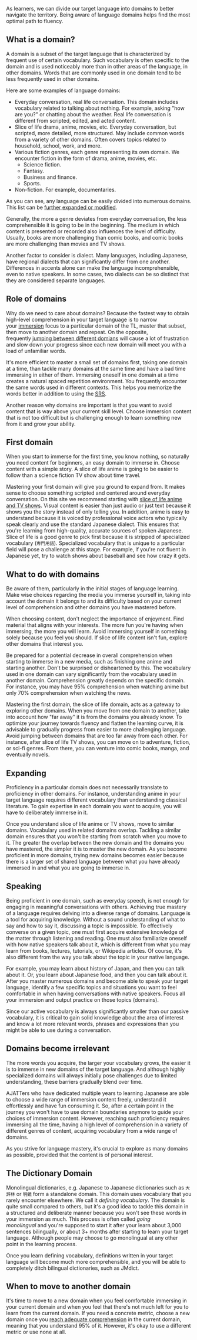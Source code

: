 As learners, we can divide our target language into domains to better navigate the territory. Being aware of language domains helps find the most optimal path to fluency.



## What is a domain?

A domain is a subset of the target language that is characterized by frequent use of certain vocabulary. Such vocabulary is often specific to the domain and is used noticeably more than in other areas of the language, in other domains. Words that are commonly used in one domain tend to be less frequently used in other domains.

Here are some examples of language domains:

-   Everyday conversation, real life conversation. This domain includes vocabulary related to talking about nothing. For example, asking "how are you?" or chatting about the weather. Real life conversation is different from scripted, edited, and acted content.
-   Slice of life drama, anime, movies, etc. Everyday conversation, but scripted, more detailed, more structured. May include common words from a variety of other domains. Often covers topics related to household, school, work, and more.
-   Various fiction genres, each genre representing its own domain. We encounter fiction in the form of drama, anime, movies, etc.
    -   Science fiction.
    -   Fantasy.
    -   Business and finance.
    -   Sports.
-   Non-fiction. For example, documentaries.

As you can see, any language can be easily divided into numerous domains. This list can be [further expanded or modified](https://tatsumoto.neocities.org/blog/how-broad-or-narrow-is-a-domain-of-language.html).

Generally, the more a genre deviates from everyday conversation, the less comprehensible it is going to be in the beginning. The medium in which content is presented or recorded also influences the level of difficulty. Usually, books are more challenging than comic books, and comic books are more challenging than movies and TV shows.

Another factor to consider is dialect. Many languages, including Japanese, have regional dialects that can significantly differ from one another. Differences in accents alone can make the language incomprehensible, even to native speakers. In some cases, two dialects can be so distinct that they are considered separate languages.

## Role of domains

Why do we need to care about domains? Because the fastest way to obtain high-level comprehension in your target language is to narrow your [immersion](https://tatsumoto.neocities.org/blog/whats-immersion.html) focus to a particular domain of the TL, master that subset, then move to another domain and repeat. On the opposite, frequently [jumping between different domians](https://tatsumoto.neocities.org/blog/is-it-more-efficient-to-stick-to-one-domain.html) will cause a lot of frustration and slow down your progress since each new domain will meet you with a load of unfamiliar words.

It's more efficient to master a small set of domains first, taking one domain at a time, than tackle many domains at the same time and have a bad time immersing in either of them. Immersing oneself in one domain at a time creates a natural spaced repetition environment. You frequently encounter the same words used in different contexts. This helps you memorize the words better in addition to using the [SRS](https://tatsumoto.neocities.org/blog/spaced-repetition.html).

Another reason why domains are important is that you want to avoid content that is way above your current skill level. Choose immersion content that is not too difficult but is challenging enough to learn something new from it and grow your ability.

## First domain

When you start to immerse for the first time, you know nothing, so naturally you need content for beginners, an easy domain to immerse in. Choose content with a simple story. A slice of life anime is going to be easier to follow than a science fiction TV show about time travel.

Mastering your first domain will give you ground to expand from. It makes sense to choose something scripted and centered around everyday conversation. On this site we recommend starting with [slice of life anime and TV shows](https://tatsumoto.neocities.org/blog/what-good-things-are-there-to-watch-for-a-complete-beginner.html). Visual content is easier than just audio or just text because it shows you the story instead of only telling you. In addition, anime is easy to understand because it is voiced by professional voice actors who typically speak clearly and use the standard Japanese dialect. This ensures that you're learning from high-quality, accurate sources of spoken Japanese. Slice of life is a good genre to pick first because it is stripped of specialized vocabulary (`専門用語`). Specialized vocabulary that is unique to a particular field will pose a challenge at this stage. For example, if you're not fluent in Japanese yet, try to watch shows about baseball and see how crazy it gets.

## What to do with domains

Be aware of them, particularly in the initial stages of language learning. Make wise choices regarding the media you immerse yourself in, taking into account the domain it belongs to and its difficulty based on your current level of comprehension and other domains you have mastered before.

When choosing content, don't neglect the importance of enjoyment. Find material that aligns with your interests. The more fun you're having when immersing, the more you will learn. Avoid immersing yourself in something solely because you feel you should. If slice of life content isn't fun, explore other domains that interest you.

Be prepared for a potential decrease in overall comprehension when starting to immerse in a new media, such as finishing one anime and starting another. Don't be surprised or disheartened by this. The vocabulary used in one domain can vary significantly from the vocabulary used in another domain. Comprehension greatly depends on the specific domain. For instance, you may have 95% comprehension when watching anime but only 70% comprehension when watching the news.

Mastering the first domain, the slice of life domain, acts as a gateway to exploring other domains. When you move from one domain to another, take into account how "far away" it is from the domains you already know. To optimize your journey towards fluency and flatten the learning curve, it is advisable to gradually progress from easier to more challenging language. Avoid jumping between domains that are too far away from each other. For instance, after slice of life TV shows, you can move on to adventure, fiction, or sci-fi genres. From there, you can venture into comic books, manga, and eventually novels.

## Expanding

Proficiency in a particular domain does not necessarily translate to proficiency in other domains. For instance, understanding anime in your target language requires different vocabulary than understanding classical literature. To gain expertise in each domain you want to acquire, you will have to deliberately immerse in it.

Once you understand slice of life anime or TV shows, move to similar domains. Vocabulary used in related domains overlap. Tackling a similar domain ensures that you won't be starting from scratch when you move to it. The greater the overlap between the new domain and the domains you have mastered, the simpler it is to master the new domain. As you become proficient in more domains, trying new domains becomes easier because there is a larger set of shared language between what you have already immersed in and what you are going to immerse in.

## Speaking

Being proficient in one domain, such as everyday speech, is not enough for engaging in meaningful conversations with others. Achieving true mastery of a language requires delving into a diverse range of domains. Language is a tool for acquiring knowledge. Without a sound understanding of what to say and how to say it, discussing a topic is impossible. To effectively converse on a given topic, one must first acquire extensive knowledge of the matter through listening and reading. One must also familiarize oneself with how native speakers talk about it, which is different from what you may learn from books, lectures, tutorials, or Wikipedia articles. Of course, it's also different from the way you talk about the topic in your native language.

For example, you may learn about history of Japan, and then you can talk about it. Or, you learn about Japanese food, and then you can talk about it. After you master numerous domains and become able to speak your target language, identify a few specific topics and situations you want to feel comfortable in when having conversations with native speakers. Focus all your immersion and output practice on those topics (domains).

Since our active vocabulary is always significantly smaller than our passive vocabulary, it is critical to gain solid knowledge about the area of interest and know a lot more relevant words, phrases and expressions than you might be able to use during a conversation.

## Domains become irrelevant

The more words you acquire, the larger your vocabulary grows, the easier it is to immerse in new domains of the target language. And although highly specialized domains will always initially pose challenges due to limited understanding, these barriers gradually blend over time.

AJATTers who have dedicated multiple years to learning Japanese are able to choose a wide range of immersion content freely, understand it effortlessly and have fun consuming it. So, after a certain point in the journey you won't have to use domain boundaries anymore to guide your choices of immersion content. However, reaching such proficiency requires immersing all the time, having a high level of comprehension in a variety of different genres of content, acquiring vocabulary from a wide range of domains.

As you strive for language mastery, it's crucial to explore as many domains as possible, provided that the content is of personal interest.

## The Dictionary Domain

Monolingual dictionaries, e.g. Japanese to Japanese dictionaries such as `大辞林` or `明鏡` form a standalone domain. This domain uses vocabulary that you rarely encounter elsewhere. We call it _defining vocabulary_. The domain is quite small compared to others, but it's a good idea to tackle this domain in a structured and deliberate manner because you won't see these words in your immersion as much. This process is often called _going monolingual_ and you're supposed to start it after your learn about 3,000 sentences bilingually, or about 3+ months after starting to learn your target language. Although people may choose to go monolingual at any other point in the learning process.

Once you learn defining vocabulary, definitions written in your target language will become much more comprehensible, and you will be able to completely ditch bilingual dictionaries, such as JMdict.

## When to move to another domain

It's time to move to a new domain when you feel comfortable immersing in your current domain and when you feel that there's not much left for you to learn from the current domain. If you need a concrete metric, choose a new domain once you [reach adequate comprehension](https://tatsumoto.neocities.org/blog/whats-fluency.html) in the current domain, meaning that you understand 95% of it. However, it's okay to use a different metric or use none at all.


